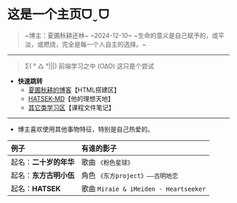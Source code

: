 # 这是一个主页ᗜˬᗜ
<!-- HTML注释 -->
> ~博主：夏圃秋耕还林~
> ~2024-12-10~
> ~生命的意义是自己赋予的，或平淡，或燃烧，完全是每一个人自主的选择。~

---

> Σ( ° △ °|||)
> 前端学习之中
> (O∆O)
> 这只是个尝试

- **快速跳转**
  - [夏圃秋耕的博客](index/NATSUEi.html)【HTML搭建区】
  - [HATSEK-MD](HATSEK-MD.html)【他的理想天地】
  - [其它类学习区](Learn-MD.html)【课程文件笔记】

---

- 博主喜欢使用其他事物特征，特别是自己热爱的。

|例子|有谁的影子|
|:---|:---|
|起名：**二十岁的年华**|歌曲 `《粉色星球》`|
|起名：**东方古明小伍**|角色 `《东方project》——古明地恋`|
|起名：**HATSEK**|歌曲 `Miraie & iMeiden - Heartseeker`|
